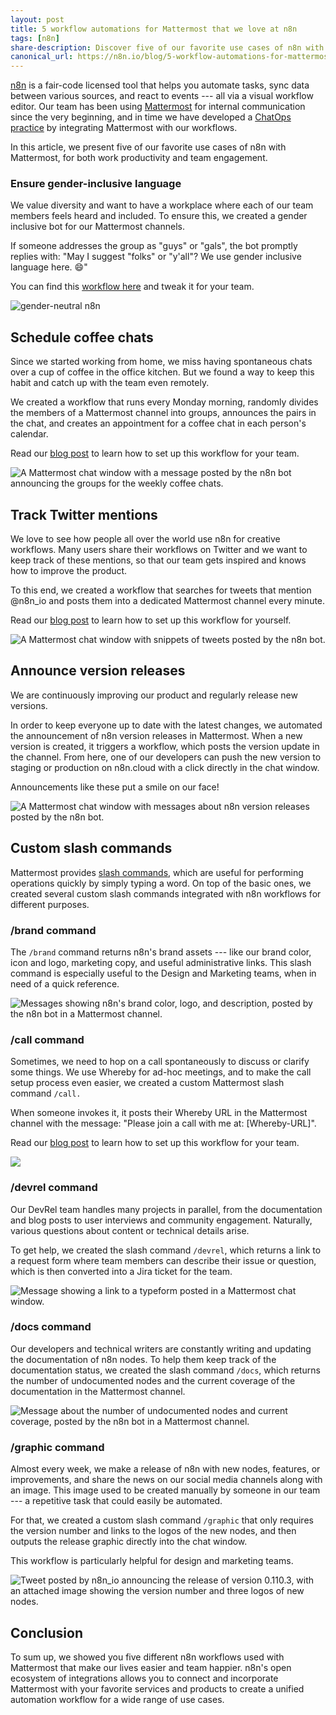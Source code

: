 ```yaml
---
layout: post
title: 5 workflow automations for Mattermost that we love at n8n
tags: [n8n]
share-description: Discover five of our favorite use cases of n8n with Mattermost, for both work productivity and team engagement.
canonical_url: https://n8n.io/blog/5-workflow-automations-for-mattermost-that-we-love-at-n8n/
---
```


[n8n](https://n8n.io/) is a fair-code licensed tool that helps you automate tasks, sync data between various sources, and react to events --- all via a visual workflow editor. Our team has been using [Mattermost](https://mattermost.com/) for internal communication since the very beginning, and in time we have developed a [ChatOps practice](https://mattermost.com/guides/chatops/) by integrating Mattermost with our workflows.

In this article, we present five of our favorite use cases of n8n with Mattermost, for both work productivity and team engagement.

### Ensure gender-inclusive language

We value diversity and want to have a workplace where each of our team members feels heard and included. To ensure this, we created a gender inclusive bot for our Mattermost channels.

If someone addresses the group as "guys" or "gals", the bot promptly replies with: "May I suggest "folks" or "y'all"? We use gender inclusive language here. 😄"

You can find this [workflow here](https://n8n.io/workflows/982) and tweak it for your team.

![gender-neutral n8n](https://mattermost.com/wp-content/uploads/2021/04/Gender-neutral-n8n.webp "Gender inclusive")

## Schedule coffee chats

Since we started working from home, we miss having spontaneous chats over a cup of coffee in the office kitchen. But we found a way to keep this habit and catch up with the team even remotely.

We created a workflow that runs every Monday morning, randomly divides the members of a Mattermost channel into groups, announces the pairs in the chat, and creates an appointment for a coffee chat in each person's calendar.

Read our [blog post](https://n8n.io/blog/how-to-host-virtual-coffee-breaks-with-n8n/) to learn how to set up this workflow for your team.

![A Mattermost chat window with a message posted by the n8n bot announcing the groups for the weekly coffee chats.](https://lh3.googleusercontent.com/rWSStaBE_XIZRga1oLejTKwjxxyY1gJFgIvbNY2lTGRFo6284-UmqlzQ4T49SdgDQnrd0uZMyzs39B33GPtrTZyaq65YNamjLuSjHLWxD1vKAo_fWCrObdYbfIt9fnSX1stNAqVA "Coffee chats")

## Track Twitter mentions

We love to see how people all over the world use n8n for creative workflows. Many users share their workflows on Twitter and we want to keep track of these mentions, so that our team gets inspired and knows how to improve the product.

To this end, we created a workflow that searches for tweets that mention @n8n_io and posts them into a dedicated Mattermost channel every minute.

Read our [blog post](https://n8n.io/blog/creating-triggers-for-n8n-workflows-using-polling/) to learn how to set up this workflow for yourself.

![A Mattermost chat window with snippets of tweets posted by the n8n bot.](https://lh4.googleusercontent.com/QgGGOrdAh8T3bE0nKsLoXtrATieTdm6IcrCdNRk26_rtdKGyGhdt4aC4Y8qWIMEag5emfcKU99juS7fcgYqShyTKfIUtzpvhkkThYcgs8TeiIv4GroLKlUG_fNJFdSncVuVTFN-G "Twitter notifications")

## Announce version releases

We are continuously improving our product and regularly release new versions.

In order to keep everyone up to date with the latest changes, we automated the announcement of n8n version releases in Mattermost. When a new version is created, it triggers a workflow, which posts the version update in the channel. From here, one of our developers can push the new version to staging or production on n8n.cloud with a click directly in the chat window.

Announcements like these put a smile on our face!

![A Mattermost chat window with messages about n8n version releases posted by the n8n bot.](https://lh4.googleusercontent.com/7T3eD-6aJpPbAk7f98oJ__dzNFEKx4sqPc5Wso5cmjF2xzRCnqFL5rgfxbhXnDH8ZY6YrX_52Oi7CxmPhdBiaqlpVD_K-QOxzr7c4S-zjA-4_0_kBDp3hw9C8Tgs99JtFFw8ycq5 "Release announcements")

## Custom slash commands

Mattermost provides [slash commands](https://docs.mattermost.com/developer/slash-commands.html), which are useful for performing operations quickly by simply typing a word. On top of the basic ones, we created several custom slash commands integrated with n8n workflows for different purposes.

### /brand command

The `/brand` command returns n8n's brand assets --- like our brand color, icon and logo, marketing copy, and useful administrative links. This slash command is especially useful to the Design and Marketing teams, when in need of a quick reference.

![Messages showing n8n's brand color, logo, and description, posted by the n8n bot in a Mattermost channel.](https://lh5.googleusercontent.com/LONNZmN16A_3bFKNPdc3oVWR-joyUfM7L5J9D5A4y_ZqSDio7de1vRperrj6jDYRmNGzEDmQEBwNtxCLdoaZsDV_DQ8dL2o1kDPRex3oF_eDGrbeuTDFf8ipISWmj3wmU-7cIzpJ "/brand command")

### /call command

Sometimes, we need to hop on a call spontaneously to discuss or clarify some things. We use Whereby for ad-hoc meetings, and to make the call setup process even easier, we created a custom Mattermost slash command `/call.`

When someone invokes it, it posts their Whereby URL in the Mattermost channel with the message: "Please join a call with me at: [Whereby-URL]".

Read our [blog post](https://n8n.io/blog/the-ultimate-guide-to-automate-your-video-collaboration-with-whereby-mattermost-and-n8n/) to learn how to set up this workflow for your team.

![](https://lh4.googleusercontent.com/txLmgows1iMSroXKH_pgg9JBSSsJ53IMAnTNEacDLY4ifWjK0BXKjtWNBH3QA3YB8hdEtqo5ifVxeIThemyph8PF7HUiMh7YrW21d1skkBVUWgFThtt-r2fNbBGACSMVphlz0gdU)

### /devrel command

Our DevRel team handles many projects in parallel, from the documentation and blog posts to user interviews and community engagement. Naturally, various questions about content or technical details arise.

To get help, we created the slash command `/devrel`, which returns a link to a request form where team members can describe their issue or question, which is then converted into a Jira ticket for the team.

![Message showing a link to a typeform posted in a Mattermost chat window.](https://lh3.googleusercontent.com/SqNvNjxelPSVB3_v3kw3uz6EO9WP1iZN9qapz_AycAoSAV5vr1CCDNqc7hhP7f8YEMLSGouiA8x_lU64R1jEF2UtLgZU7ammBVvOhFz29CyU_kveNJgJ3T1kfGVXq0WwwrYnov8L "/devrel command")

### /docs command

Our developers and technical writers are constantly writing and updating the documentation of n8n nodes. To help them keep track of the documentation status, we created the slash command `/docs`, which returns the number of undocumented nodes and the current coverage of the documentation in the Mattermost channel.

![Message about the number of undocumented nodes and current coverage, posted by the n8n bot in a Mattermost channel.](https://lh6.googleusercontent.com/U0-yNrlfWJlLHAlz8p8hW_dm1ESIsbqyQ0JiYeT5K8K2VIrt_hJEr_EtzXI1WaCwG0pW4rLN-EYig9JiscPUxGKwH6fQmJgK0HKoXdlvykxeWFrK7sZ776NTO2uJp_beGlUOjb9r "/docs command")

### /graphic command

Almost every week, we make a release of n8n with new nodes, features, or improvements, and share the news on our social media channels along with an image. This image used to be created manually by someone in our team --- a repetitive task that could easily be automated.

For that, we created a custom slash command `/graphic` that only requires the version number and links to the logos of the new nodes, and then outputs the release graphic directly into the chat window.

This workflow is particularly helpful for design and marketing teams.

![Tweet posted by n8n_io announcing the release of version 0.110.3, with an attached image showing the version number and three logos of new nodes.](https://lh6.googleusercontent.com/RyMd5siNUWLAWs7MIaWcuzmTnl1_5PXvQYWbLFkIqmj2xy2zkXNm_AuHMtFwXq77_GLwhLLOtSo7dR8u6w6E1rQp0PD0uKC3NqZSMcwcBf1knWtG5xibUvxPnHDHS1DMzd3Ce7_L "/graphic command")

## Conclusion

To sum up, we showed you five different n8n workflows used with Mattermost that make our lives easier and team happier. n8n's open ecosystem of integrations allows you to connect and incorporate Mattermost with your favorite services and products to create a unified automation workflow for a wide range of use cases.